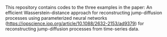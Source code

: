 This repository contains codes to the three examples in the paper: An efficient Wasserstein-distance approach for reconstructing jump-diffusion processes using parameterized neural networks
(https://iopscience.iop.org/article/10.1088/2632-2153/ad9379)
for reconstructing jump-diffusion processes from time-series data.
